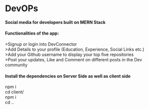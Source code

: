 # DevOPs
<h4>Social media for developers built on MERN Stack </h4>
<h4>Functionalities of the app:</h4>
  >Signup or login into DevConnector </br>
  >Add Details to your profile (Education, Experience, Social Links etc.) </br>
  >Add your Github username to display your top five repositories </br>
  >Post your updates, Like and Comment on different posts in the Dev community </br>

<h4>Install the dependencies on Server Side as well as client side</h4> 
npm i </br>
cd client/ </br>
npm i </br>
cd .. </br>
